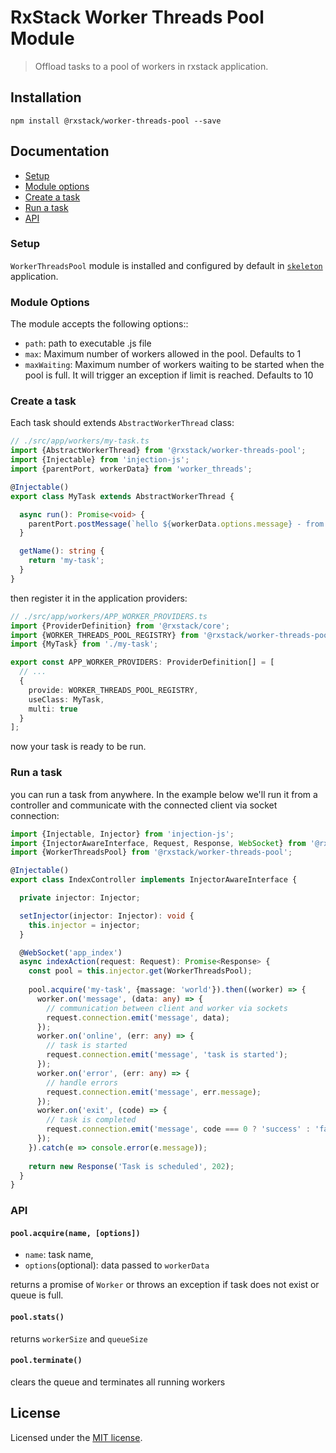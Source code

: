 # RxStack Worker Threads Pool Module

> Offload tasks to a pool of workers in rxstack application.

## Installation

```
npm install @rxstack/worker-threads-pool --save
```

## Documentation

* [Setup](#setup)
* [Module options](#module-options)
* [Create a task](#task-create)
* [Run a task](#task-run)
* [API](#api)

### <a name="setup"></a>  Setup
`WorkerThreadsPool` module is installed and configured by default in [`skeleton`](https://github.com/rxstack/skeleton) application.

### <a name="module-options"></a>  Module Options
The module accepts the following options::
- `path`: path to executable .js file
- `max`: Maximum number of workers allowed in the pool. Defaults to 1
- `maxWaiting`: Maximum number of workers waiting to be started when the pool is full. 
   It will trigger an exception if limit is reached. Defaults to 10
   
### <a name="task-create"></a>  Create a task
Each task should extends `AbstractWorkerThread` class:

```typescript
// ./src/app/workers/my-task.ts
import {AbstractWorkerThread} from '@rxstack/worker-threads-pool';
import {Injectable} from 'injection-js';
import {parentPort, workerData} from 'worker_threads';

@Injectable()
export class MyTask extends AbstractWorkerThread {

  async run(): Promise<void> {
    parentPort.postMessage(`hello ${workerData.options.message} - from worker`);
  }

  getName(): string {
    return 'my-task';
  }
}
```

then register it in the application providers:

```typescript
// ./src/app/workers/APP_WORKER_PROVIDERS.ts
import {ProviderDefinition} from '@rxstack/core';
import {WORKER_THREADS_POOL_REGISTRY} from '@rxstack/worker-threads-pool';
import {MyTask} from './my-task';

export const APP_WORKER_PROVIDERS: ProviderDefinition[] = [
  // ...
  {
    provide: WORKER_THREADS_POOL_REGISTRY,
    useClass: MyTask,
    multi: true
  }
];
```

now your task is ready to be run.

### <a name="task-run"></a>  Run a task
you can run a task from anywhere. In the example below we'll run it from a controller 
and communicate with the connected client via socket connection:

```typescript
import {Injectable, Injector} from 'injection-js';
import {InjectorAwareInterface, Request, Response, WebSocket} from '@rxstack/core';
import {WorkerThreadsPool} from '@rxstack/worker-threads-pool';

@Injectable()
export class IndexController implements InjectorAwareInterface {

  private injector: Injector;

  setInjector(injector: Injector): void {
    this.injector = injector;
  }

  @WebSocket('app_index')
  async indexAction(request: Request): Promise<Response> {
    const pool = this.injector.get(WorkerThreadsPool);
    
    pool.acquire('my-task', {massage: 'world'}).then((worker) => {
      worker.on('message', (data: any) => {
        // communication between client and worker via sockets
        request.connection.emit('message', data);
      });
      worker.on('online', (err: any) => {
        // task is started
        request.connection.emit('message', 'task is started');
      });
      worker.on('error', (err: any) => {
        // handle errors
        request.connection.emit('message', err.message);
      });
      worker.on('exit', (code) => {
        // task is completed
        request.connection.emit('message', code === 0 ? 'success' : 'fail');
      });
    }).catch(e => console.error(e.message));
    
    return new Response('Task is scheduled', 202);
  }
}
```

### <a name="api"></a>  API

#### `pool.acquire(name, [options])`

- `name`: task name, 
- `options`(optional): data passed to `workerData`
    
returns a promise of `Worker` or throws an exception if task does not exist or queue is full.
    
#### `pool.stats()`

returns `workerSize` and `queueSize`

#### `pool.terminate()`
 
clears the queue and terminates all running workers

## License

Licensed under the [MIT license](LICENSE).

